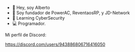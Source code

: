 - 👋 Hey, soy Alberto
- 👀 Soy fundador de PowerAC, ReventaosRP, y JD-Network
- 🌱 Learning CyberSecurity
- 💻 Programador.


Mi perfil de Discord:

https://discord.com/users/943886806716416050 
